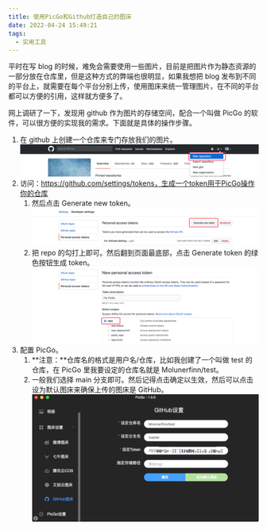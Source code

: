```yaml
---
title: 使用PicGo和Github打造自己的图床
date: 2022-04-24 15:49:21
tags:
  - 实用工具
---
```


平时在写 blog 的时候，难免会需要使用一些图片，目前是把图片作为静态资源的一部分放在仓库里，但是这种方式的弊端也很明显，如果我想把 blog 发布到不同的平台上，就需要在每个平台分别上传，使用图床来统一管理图片，在不同的平台都可以方便的引用，这样就方便多了。

网上调研了一下，发现用 github 作为图片的存储空间，配合一个叫做 PicGo 的软件，可以很方便的实现我的需求。下面就是具体的操作步骤。

1. 在 github 上创建一个仓库来专门存放我们的图片。
   ![create_repo](https://raw.githubusercontent.com/USTCLX/images/main/static/20220424160232.png)
2. 访问：https://github.com/settings/tokens，生成一个token用于PicGo操作你的仓库
   1. 然后点击 Generate new token。
      ![token](https://raw.githubusercontent.com/USTCLX/images/main/static/20220424160411.png)
   2. 把 repo 的勾打上即可。然后翻到页面最底部，点击 Generate token 的绿色按钮生成 token。
      ![](https://raw.githubusercontent.com/USTCLX/images/main/static/20220424160541.png)
3. 配置 PicGo。
   1. **注意：**仓库名的格式是用户名/仓库，比如我创建了一个叫做 test 的仓库，在 PicGo 里我要设定的仓库名就是 Molunerfinn/test。
   2. 一般我们选择 main 分支即可。然后记得点击确定以生效，然后可以点击设为默认图床来确保上传的图床是 GitHub。
      ![](https://raw.githubusercontent.com/USTCLX/images/main/static/20220424160725.png)

